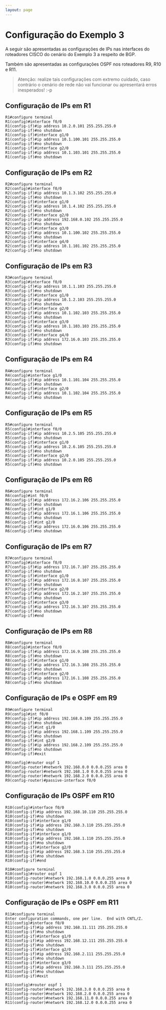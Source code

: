 ```yaml
---
layout: page
---
```


# Configuração do Exemplo 3

A seguir são apresentadas as configurações de IPs nas interfaces do roteadores CISCO do cenário do Exemplo 3 a respeito de BGP.

Também são apresentadas as configurações OSPF nos roteadores R9, R10 e R11.

> Atenção: realize tais configurações com extremo cuidado, caso contrário o cenário de rede não vai funcionar ou apresentará erros inesperados! :-p

## Configuração de IPs em R1

```configure
R1#configure terminal
R1(config)#interface f0/0
R1(config-if)#ip address 10.2.0.101 255.255.255.0
R1(config-if)#no shutdown
R1(config-if)#interface g1/0
R1(config-if)#ip address 10.1.100.101 255.255.255.0
R1(config-if)#no shutdown
R1(config-if)#interface g2/0
R1(config-if)#ip address 10.1.103.101 255.255.255.0
R1(config-if)#no shutdown
```

## Configuração de IPs em R2

```configure
R2#configure terminal
R2(config)#interface f0/0
R2(config-if)#ip address 10.1.3.102 255.255.255.0
R2(config-if)#no shutdown
R2(config-if)#interface g1/0
R2(config-if)#ip address 10.1.4.102 255.255.255.0
R2(config-if)#no shutdown
R2(config-if)#interface g2/0
R2(config-if)#ip address 192.168.0.102 255.255.255.0
R2(config-if)#no shutdown
R2(config-if)#interface g3/0
R2(config-if)#ip address 10.1.100.102 255.255.255.0
R2(config-if)#no shutdown
R2(config-if)#interface g4/0
R2(config-if)#ip address 10.1.101.102 255.255.255.0
R2(config-if)#no shutdown
```


## Configuração de IPs em R3

```configure
R3#configure terminal
R3(config)#interface f0/0
R3(config-if)#ip address 10.1.1.103 255.255.255.0
R3(config-if)#no shutdown
R3(config-if)#interface g1/0
R3(config-if)#ip address 10.1.2.103 255.255.255.0
R3(config-if)#no shutdown
R3(config-if)#interface g2/0
R3(config-if)#ip address 10.1.102.103 255.255.255.0
R3(config-if)#no shutdown
R3(config-if)#interface g3/0
R3(config-if)#ip address 10.1.103.103 255.255.255.0
R3(config-if)#no shutdown
R3(config-if)#interface g4/0
R3(config-if)#ip address 172.16.0.103 255.255.255.0
R3(config-if)#no shutdown
```

## Configuração de IPs em R4

```configure
R4#configure terminal
R4(config)#interface g1/0
R4(config-if)#ip address 10.1.101.104 255.255.255.0
R4(config-if)#no shutdown
R4(config-if)#interface g2/0
R4(config-if)#ip address 10.1.102.104 255.255.255.0
R4(config-if)#no shutdown
```

## Configuração de IPs em R5

```configure
R5#configure terminal
R5(config)#interface f0/0
R5(config-if)#ip address 10.2.5.105 255.255.255.0
R5(config-if)#no shutdown
R5(config-if)#interface g1/0
R5(config-if)#ip address 10.2.6.105 255.255.255.0
R5(config-if)#no shutdown
R5(config-if)#interface g2/0
R5(config-if)#ip address 10.2.0.105 255.255.255.0
R5(config-if)#no shutdown
```
## Configuração de IPs em R6

```configure
R6#configure terminal
R6(config)#int f0/0
R6(config-if)#ip address 172.16.2.106 255.255.255.0
R6(config-if)#no shutdown
R6(config-if)#int g1/0
R6(config-if)#ip address 172.16.1.106 255.255.255.0
R6(config-if)#no shutdown
R6(config-if)#int g2/0
R6(config-if)#ip address 172.16.0.106 255.255.255.0
R6(config-if)#no shutdown
```

## Configuração de IPs em R7

```configure
R7#configure terminal
R7(config)#interface f0/0
R7(config-if)#ip address 172.16.7.107 255.255.255.0
R7(config-if)#no shutdown
R7(config-if)#interface g1/0
R7(config-if)#ip address 172.16.8.107 255.255.255.0
R7(config-if)#no shutdown
R7(config-if)#interface g2/0
R7(config-if)#ip address 172.16.2.107 255.255.255.0
R7(config-if)#no shutdown
R7(config-if)#interface g3/0
R7(config-if)#ip address 172.16.3.107 255.255.255.0
R7(config-if)#no shutdown
R7(config-if)#end
```

## Configuração de IPs em R8

```configure
R8#configure terminal
R8(config)#interface f0/0
R8(config-if)#ip address 172.16.9.108 255.255.255.0
R8(config-if)#no shutdown
R8(config-if)#interface g1/0
R8(config-if)#ip address 172.16.3.108 255.255.255.0
R8(config-if)#no shutdown
R8(config-if)#interface g2/0
R8(config-if)#ip address 172.16.1.108 255.255.255.0
R8(config-if)#no shutdown
```

## Configuração de IPs e OSPF em R9

```configure
R9#configure terminal
R9(config)#int f0/0
R9(config-if)#ip address 192.168.0.109 255.255.255.0
R9(config-if)#no shutdown
R9(config-if)#int g1/0
R9(config-if)#ip address 192.168.1.109 255.255.255.0
R9(config-if)#no shutdown
R9(config-if)#int g2/0
R9(config-if)#ip address 192.168.2.109 255.255.255.0
R9(config-if)#no shutdown
R9(config-if)#exit

R9(config)#router ospf 1
R9(config-router)#network 192.168.0.0 0.0.0.255 area 0
R9(config-router)#network 192.168.1.0 0.0.0.255 area 0
R9(config-router)#network 192.168.2.0 0.0.0.255 area 0
R9(config-router)#passive-interface f0/0
```

## Configuração de IPs OSPF em R10

```configure
R10(config)#interface f0/0
R10(config-if)#ip address 192.168.10.110 255.255.255.0
R10(config-if)#no shutdown
R10(config-if)#interface g1/0
R10(config-if)#ip address 192.168.3.110 255.255.255.0
R10(config-if)#no shutdown
R10(config-if)#interface g1/0
R10(config-if)#ip address 192.168.1.110 255.255.255.0
R10(config-if)#no shutdown
R10(config-if)#interface g2/0
R10(config-if)#ip address 192.168.3.110 255.255.255.0
R10(config-if)#no shutdown
R10(config-if)#end

R10#configure terminal
R10(config)#router ospf 1
R10(config-router)#network 192.168.1.0 0.0.0.255 area 0
R10(config-router)#network 192.168.10.0 0.0.0.255 area 0
R10(config-router)#network 192.168.3.0 0.0.0.255 area 0
```

## Configuração de IPs e OSPF em R11

```configure
R11#configure terminal
Enter configuration commands, one per line.  End with CNTL/Z.
R11(config)#interface f0/0
R11(config-if)#ip address 192.168.11.111 255.255.255.0
R11(config-if)#no shutdown
R11(config-if)#interface g1/0
R11(config-if)#ip address 192.168.12.111 255.255.255.0
R11(config-if)#no shutdown
R11(config-if)#interface g2/0
R11(config-if)#ip address 192.168.2.111 255.255.255.0
R11(config-if)#no shutdown
R11(config-if)#interface g3/0
R11(config-if)#ip address 192.168.3.111 255.255.255.0
R11(config-if)#no shutdown
R11(config-if)#exit

R11(config)#router ospf 1
R11(config-router)#network 192.168.3.0 0.0.0.255 area 0
R11(config-router)#network 192.168.2.0 0.0.0.255 area 0
R11(config-router)#network 192.168.11.0 0.0.0.255 area 0
R11(config-router)#network 192.168.12.0 0.0.0.255 area 0
```

